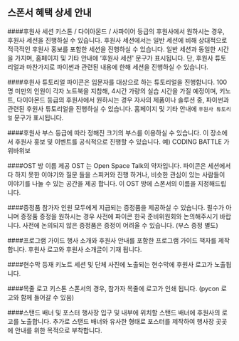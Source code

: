 ## 스폰서 혜택 상세 안내

####후원사 세션
키스톤 / 다이아몬드 / 사파이어 등급의 후원사에서 원하시는 경우, 후원사 세션을 진행하실 수 있습니다. 후원사 세션에서는 일반 세션에 비해 상대적으로 적극적인 후원사 홍보를 포함한 세션을 진행하실 수 있습니다. 일반 세션과 동일한 시간을 가지며, 홈페이지 및 기타 안내에 ‘후원사 세션' 문구가 표시됩니다. 단, 후원사 튜토리얼과 마찬가지로 파이썬과 관련된 내용에 한해 세션을 진행하실 수 있습니다.

####후원사 튜토리얼
파이콘은 입문자를 대상으로 하는 튜토리얼을 진행합니다. 100명 미만의 인원이 각자 노트북을 지참해, 4시간 가량의 실습 시간을 가질 예정이며, 키노트, 다이아몬드 등급의 후원사에서 원하시는 경우 자사의 제품이나 솔루션 중, 파이썬과 관련된 후원사 튜토리얼을 진행하실 수 있습니다. 홈페이지 및 기타 안내에 `후원사 튜토리얼` 문구가 표시됩니다.

####후원사 부스
등급에 따라 정해진 크기의 부스를 이용하실 수 있습니다. 이 장소에서 후원사 홍보 및 이벤트를 공식적으로 진행할 수 있습니다.
예) CODING BATTLE 가위바위보

####OST 방 이름 제공
OST 는 Open Space Talk의 약자입니다. 파이콘은 세션에서 다 하지 못한 이야기와 질문 들을 스피커와 진행 하거나, 비슷한 관심이 있는 사람들이 이야기를 나눌 수 있는 공간을 제공 합니다.
이 OST 방에 스폰서의 이름을 지정해드립니다.

####증정품
참가자 인원 모두에게 지급되는 증정품을 제공하실 수 있습니다. 필수가 아니며 증정품 증정을 원하시는 경우 사전에 파이콘 한국 준비위원회와 논의해주시기 바랍니다. 사전에 논의되지 않은 증정품은 증정이 어려울 수 있습니다. (부스 증정 별도)

####프로그램 가이드
행사 소개와 후원사 안내를 포함한 프로그램 가이드 책자를 제작합니다. 후원사 로고와 후원사 소개글이 기재 됩니다.

####현수막 등재
키노트 세션 및 단체 사진에 노출되는 현수막에 후원사 로고가 노출됩니다.

####목줄 로고
키스톤 스폰서의 경우, 참가자 목줄에 로고가 인쇄 됩니다. (pycon 로고와 함께 들어갈 수 있음)


####스탠드 배너 및 포스터
행사장 입구 및 내부에 위치할 스탠드 배너에 후원사의 로고를 노출합니다.
추가로 스탠드 배너와 유사한 형태로 포스터를 제작하여 행사장 곳곳에 안내를 위한 목적으로 부착합니다.











